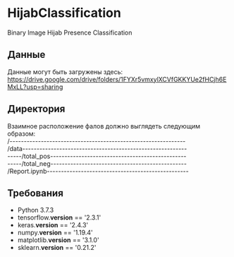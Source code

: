 # HijabClassification
Binary Image Hijab Presence Classification

## Данные
Данные могут быть загружены здесь:
https://drive.google.com/drive/folders/1FYXr5vmxylXCVfGKKYUe2fHCjh6EMxLL?usp=sharing

## Директория
Взаимное расположение фалов должно выглядеть следующим образом:\
/--------------------------------------------------------------\
/data----------------------------------------------------------\
-----/total_pos------------------------------------------------\
-----/total_neg------------------------------------------------\
/Report.ipynb--------------------------------------------------

## Требования
- Python 3.7.3
- tensorflow.__version__ == '2.3.1'
- keras.__version__ == '2.4.3'
- numpy.__version__ == '1.19.4'
- matplotlib.__version__ == '3.1.0'
- sklearn.__version__ == '0.21.2'
